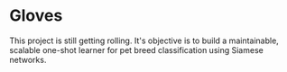 # Gloves
This project is still getting rolling. It's objective is to build a maintainable, scalable one-shot learner for pet breed classification using Siamese networks.
